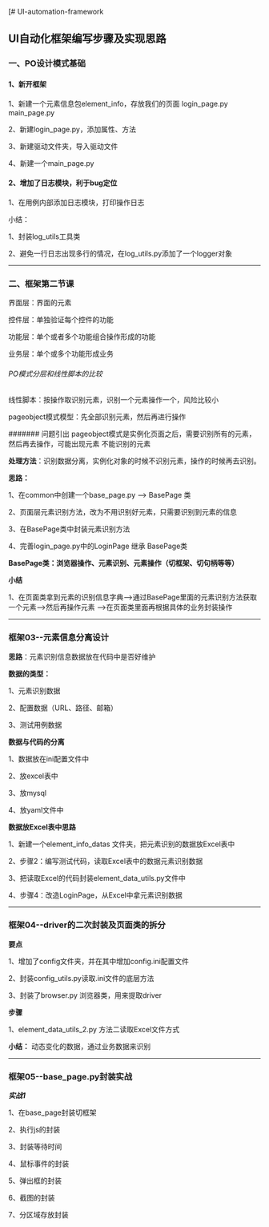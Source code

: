 [# UI-automation-framework

## UI自动化框架编写步骤及实现思路

### 一、PO设计模式基础
#### 1、新开框架
1、新建一个元素信息包element_info，存放我们的页面
login_page.py
main_page.py

2、新建login_page.py，添加属性、方法

3、新建驱动文件夹，导入驱动文件

4、新建一个main_page.py


#### 2、增加了日志模块，利于bug定位
1、在用例内部添加日志模块，打印操作日志


小结：

1、封装log_utils工具类

2、避免一行日志出现多行的情况，在log_utils.py添加了一个logger对象

---
### 二、框架第二节课

界面层：界面的元素

控件层：单独验证每个控件的功能

功能层：单个或者多个功能组合操作形成的功能

业务层：单个或多个功能形成业务

###### PO模式分层和线性脚本的比较
线性脚本：按操作取识别元素，识别一个元素操作一个，风险比较小

pageobject模式模型：先全部识别元素，然后再进行操作

####### 问题引出
pageobject模式是实例化页面之后，需要识别所有的元素，然后再去操作，可能出现元素
不能识别的元素

**处理方法**：识别数据分离，实例化对象的时候不识别元素，操作的时候再去识别。

**思路：**

1、在common中创建一个base_page.py --> BasePage 类

2、页面层元素识别方法，改为不用识别好元素，只需要识别到元素的信息

3、在BasePage类中封装元素识别方法

4、完善login_page.py中的LoginPage 继承 BasePage类

**BasePage类：浏览器操作、元素识别、元素操作（切框架、切句柄等等）**

**小结**

1、在页面类拿到元素的识别信息字典-->通过BasePage里面的元素识别方法获取一个元素-->然后再操作元素
-->在页面类里面再根据具体的业务封装操作

---
### 框架03--元素信息分离设计

**思路**：元素识别信息数据放在代码中是否好维护


**数据的类型：**

1、元素识别数据

2、配置数据（URL、路径、邮箱）

3、测试用例数据

**数据与代码的分离**

1、数据放在ini配置文件中

2、放excel表中

3、放mysql

4、放yaml文件中

**数据放Excel表中思路**

1、新建一个element_info_datas 文件夹，把元素识别的数据放Excel表中

2、步骤2：编写测试代码，读取Excel表中的数据元素识别数据

3、把读取Excel的代码封装element_data_utils.py文件中

4、步骤4：改造LoginPage，从Excel中拿元素识别数据

---
### 框架04--driver的二次封装及页面类的拆分

**要点**

1、增加了config文件夹，并在其中增加config.ini配置文件

2、封装config_utils.py读取.ini文件的底层方法

3、封装了browser.py 浏览器类，用来提取driver


**步骤**

1、element_data_utils_2.py 方法二读取Excel文件方式

**小结：** 动态变化的数据，通过业务数据来识别

---
### 框架05--base_page.py封装实战

***实战1***

1、在base_page封装切框架

2、执行js的封装

3、封装等待时间

4、鼠标事件的封装

5、弹出框的封装

6、截图的封装

7、分区域存放封装